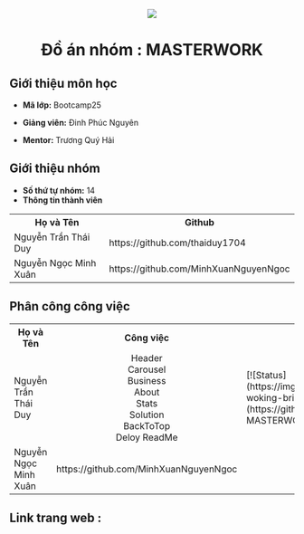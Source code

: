 <p align="center">
   <a href="https://cybersoft.edu.vn/">
      <img src="https://cybersoft.edu.vn/wp-content/uploads/2017/03/MIN-OP1.png" border="none">
   </a>
</p>
<h1 align="center">
    Đồ án nhóm : MASTERWORK 
 
</h1>

<h2>
   Giới thiệu môn học   
</h2>

- **Mã lớp:** Bootcamp25

- **Giảng viên:** Đinh Phúc Nguyên
- **Mentor:** Trương Quý Hải

<h2>
   Giới thiệu nhóm
</h2>

- **Số thứ tự nhóm:** 14
- **Thông tin thành viên**

<table align="center">
      <tr>
       <th>Họ và Tên</th>
       <th>Github</th>
       </tr>
      <tr>
       <td>Nguyễn Trần Thái Duy</td>
       <td>https://github.com/thaiduy1704</td>
     </tr>
      <tr>
       <td>Nguyễn Ngọc Minh Xuân </td>
        <td>https://github.com/MinhXuanNguyenNgoc</td>
        </tr>
      
</table>
<h2>
   Phân công công việc 
</h2>

<table align="center">
      <tr>
       <th>Họ và Tên</th>
       <th>Công việc</th>
       <th>Tiến độ</th>
       </tr>
      <tr>
       <td>Nguyễn Trần Thái Duy</td>
       <td align="center" >Header<br>Carousel<br> Business<br> About<br> Stats<br> Solution<br> BackToTop<br> Deloy ReadMe</td>
       <td>
[![Status](https://img.shields.io/badge/status-woking-brightgreen?style=flat-square)](https://github.com/thaiduy1704/TEAM-MASTERWORK)</td>
     </tr>
      <tr>
       <td>Nguyễn Ngọc Minh Xuân </td>
        <td>https://github.com/MinhXuanNguyenNgoc</td>
        </tr>
      
</table>

<h2>
  Link trang web  : 
</h2>
